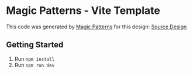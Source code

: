 # Magic Patterns - Vite Template

This code was generated by [Magic Patterns](https://magicpatterns.com) for this design: [Source Design](https://magicpatterns.com/c/egjskkhhdrb9pjjs3bfgbs)

## Getting Started

1. Run `npm install`
2. Run `npm run dev`
